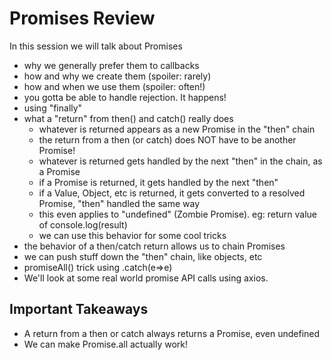 # Promises Review

In this session we will talk about Promises
- why we generally prefer them to callbacks
- how and why we create them (spoiler: rarely)
- how and when we use them (spoiler: often!)
- you gotta be able to handle rejection. It happens!
- using "finally"
- what a "return" from then() and catch() really does
  - whatever is returned appears as a new Promise in the "then" chain
  - the return from a then (or catch) does NOT have to be another Promise!
  - whatever is returned gets handled by the next "then" in the chain, as a Promise
  - if a Promise is returned, it gets handled by the next "then"
  - if a Value, Object, etc is returned, it gets converted to a resolved Promise, "then" handled the same way
  - this even applies to "undefined" (Zombie Promise). eg: return value of console.log(result)
  - we can use this behavior for some cool tricks
- the behavior of a then/catch return allows us to chain Promises
- we can push stuff down the "then" chain,  like objects, etc
- promiseAll() trick using .catch(e=>e)
- We'll look at some real world promise API calls using axios.

## Important Takeaways
- A return from a then or catch always returns a Promise, even undefined
- We can make Promise.all actually work!

 

